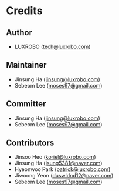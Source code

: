 Credits
=======

Author
------
-   LUXROBO (tech@luxrobo.com)

Maintainer
----------------
-   Jinsung Ha (jinsung@luxrobo.com)
-   Sebeom Lee (moses97@gmail.com)

Committer
---------
-   Jinsung Ha (jinsung@luxrobo.com)
-   Sebeom Lee (moses97@gmail.com)

Contributors
------------
-   Jinsoo Heo (koriel@luxrobo.com)
-   Jinsung Ha (jsung5381@naver.com)
-   Hyeonwoo Park (patrick@luxrobo.com)
-   Jiwoong Yeon (duswldnd12@naver.com)
-   Sebeom Lee (moses97@gmail.com)
